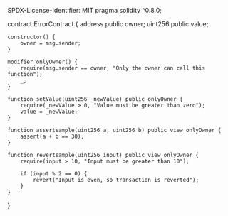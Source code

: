 SPDX-License-Identifier: MIT
pragma solidity ^0.8.0;

contract ErrorContract {
    address public owner;
    uint256 public value;

    constructor() {
        owner = msg.sender;
    }

    modifier onlyOwner() {
        require(msg.sender == owner, "Only the owner can call this function");
        _;
    }

    function setValue(uint256 _newValue) public onlyOwner {
        require(_newValue > 0, "Value must be greater than zero");
        value = _newValue;
    }

    function assertsample(uint256 a, uint256 b) public view onlyOwner {
        assert(a + b == 30);
    }

    function revertsample(uint256 input) public view onlyOwner {
        require(input > 10, "Input must be greater than 10");

        if (input % 2 == 0) {
            revert("Input is even, so transaction is reverted");
        }
    }
}
